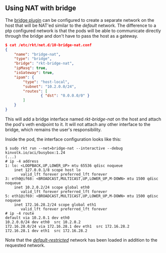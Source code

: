 ## Using NAT with bridge

The [bridge plugin](https://github.com/appc/cni/blob/master/Documentation/bridge.md) can be configured to create a separate network on the host that will be NAT'ed similar to the _default_ network.
The difference to a ptp configured network is that the pods will be able to communicate directly through the bridge and don't have to pass the host as a gateway.

```json
$ cat /etc/rkt/net.d/10-bridge-nat.conf
{
    "name": "bridge-nat",
    "type": "bridge",
    "bridge": "rkt-bridge-nat",
    "ipMasq": true,
    "isGateway": true,
    "ipam": {
        "type": "host-local",
        "subnet": "10.2.0.0/24",
        "routes": [
                { "dst": "0.0.0.0/0" }
        ]
    }
}
```

This will add a bridge interface named _rkt-bridge-nat_ on the host and attach the pod's veth endpoint to it.
It will not attach any other interface to the bridge, which remains the user's responsibility.

Inside the pod, the interface configuration looks like this:

```
$ sudo rkt run --net=bridge-nat --interactive --debug kinvolk.io/aci/busybox:1.24
(...)
# ip -4 address
1: lo: <LOOPBACK,UP,LOWER_UP> mtu 65536 qdisc noqueue
    inet 127.0.0.1/8 scope host lo
       valid_lft forever preferred_lft forever
3: eth0@if68: <BROADCAST,MULTICAST,UP,LOWER_UP,M-DOWN> mtu 1500 qdisc noqueue
    inet 10.2.0.2/24 scope global eth0
       valid_lft forever preferred_lft forever
5: eth1@if69: <BROADCAST,MULTICAST,UP,LOWER_UP,M-DOWN> mtu 1500 qdisc noqueue
    inet 172.16.28.2/24 scope global eth1
       valid_lft forever preferred_lft forever
# ip -4 route
default via 10.2.0.1 dev eth0
10.2.0.0/24 dev eth0  src 10.2.0.2
172.16.28.0/24 via 172.16.28.1 dev eth1  src 172.16.28.2
172.16.28.1 dev eth1  src 172.16.28.2
```

Note that the _[default-restricted](overview.md#the-default-restricted-network)_ network has been loaded in addition to the requested network.
